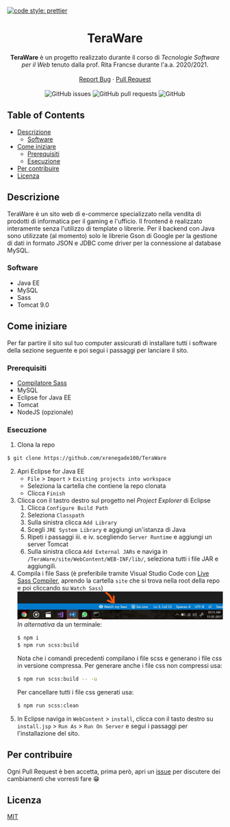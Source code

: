 [![code style: prettier](https://img.shields.io/badge/code_style-prettier-ff69b4.svg?style=flat-square)](https://github.com/prettier/prettier)
<br />

<p align="center">

  <h1 align="center">TeraWare</h1>

  <p align="center">    
	<b>TeraWare</b> è un progetto realizzato durante il corso di <i>Tecnologie Software per il Web</i> tenuto dalla prof. Rita Francse durante l'a.a. 2020/2021.
    <br />
	<br />
    <a href="https://github.com/xrenegade100/TeraWare/issues">Report Bug</a>
    ·
    <a href="https://github.com/xrenegade100/TeraWare/pulls">Pull Request</a>
	<br />
	<br />
    <img alt="GitHub issues" src="https://img.shields.io/github/issues/xrenegade100/TeraWare">
    <img alt="GitHub pull requests" src="https://img.shields.io/github/issues-pr/xrenegade100/TeraWare">
    <img alt="GitHub" src="https://img.shields.io/github/license/xrenegade100/TeraWare?1">
  </p>
</p>

<!-- TABLE OF CONTENTS -->

## Table of Contents

- [Descrizione](#descrizione)
  - [Software](#software)
- [Come iniziare](#come-iniziare)
  - [Prerequisiti](#prerequisiti)
  - [Esecuzione](#esecuzione)
- [Per contribuire](#per-contribuire)
- [Licenza](#licenza)

## Descrizione

TeraWare è un sito web di e-commerce specializzato nella vendita di prodotti di informatica per il gaming e l'ufficio. Il frontend è realizzato interamente senza l'utilizzo di template o librerie. Per il backend con Java sono utilizzate (al momento) solo le librerie Gson di Google per la gestione di dati in formato JSON e JDBC come driver per la connessione al database MySQL.

### Software

- Java EE
- MySQL
- Sass
- Tomcat 9.0

## Come iniziare

Per far partire il sito sul tuo computer assicurati di installare tutti i software della sezione seguente e poi segui i passaggi per lanciare il sito.

### Prerequisiti

- [Compilatore Sass](https://marketplace.visualstudio.com/items?itemName=ritwickdey.live-sass)
- MySQL
- Eclipse for Java EE
- Tomcat
- NodeJS (opzionale)

### Esecuzione

1. Clona la repo

```bash
$ git clone https://github.com/xrenegade100/TeraWare
```

2. Apri Eclipse for Java EE
   - `File` > `Import` > `Existing projects into workspace`
   - Seleziona la cartella che contiene la repo clonata
   - Clicca `Finish`
3. Clicca con il tastro destro sul progetto nel _Project Explorer_ di Eclipse
   1. Clicca `Configure Build Path`
   2. Seleziona `Classpath`
   3. Sulla sinistra clicca `Add Library`
   4. Scegli `JRE System Library` e aggiungi un'istanza di Java
   5. Ripeti i passaggi iii. e iv. scegliendo `Server Runtime` e aggiungi un server Tomcat
   6. Sulla sinistra clicca `Add External JARs` e naviga in `/TeraWare/site/WebContent/WEB-INF/lib/`, seleziona tutti i file JAR e aggiungili.
4. Compila i file Sass (è preferibile tramite Visual Studio Code con [Live Sass Compiler](https://marketplace.visualstudio.com/items?itemName=ritwickdey.live-sass), aprendo la cartella `site` che si trova nella root della repo e poi cliccando su `Watch Sass`) ![Tutorial](https://github.com/ritwickdey/vscode-live-sass-compiler/raw/master/images/Screenshot/statusbar.jpg)
   _In alternativa_ da un terminale:
   ```bash
   $ npm i
   $ npm run scss:build
   ```
   Nota che i comandi precedenti compilano i file scss e generano i file css in versione compressa. Per generare anche i file css non compressi usa:
   ```bash
   $ npm run scss:build -- -u
   ```
   Per cancellare tutti i file css generati usa:
   ```bash
   $ npm run scss:clean
   ```
5. In Eclipse naviga in `WebContent` > `install`, clicca con il tasto destro su `install.jsp` > `Run As` > `Run On Server` e segui i passaggi per l'installazione del sito.

## Per contribuire

Ogni Pull Request è ben accetta, prima però, apri un [issue](https://github.com/xrenegade100/TeraWare/issues) per discutere dei cambiamenti che vorresti fare :grin:

## Licenza

[MIT](LICENSE)
